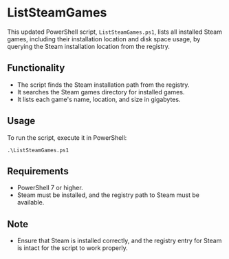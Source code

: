 
# ListSteamGames

This updated PowerShell script, `ListSteamGames.ps1`, lists all installed Steam games, including their installation location and disk space usage, by querying the Steam installation location from the registry.

## Functionality

- The script finds the Steam installation path from the registry.
- It searches the Steam games directory for installed games.
- It lists each game's name, location, and size in gigabytes.

## Usage

To run the script, execute it in PowerShell:

```
.\ListSteamGames.ps1
```

## Requirements

- PowerShell 7 or higher.
- Steam must be installed, and the registry path to Steam must be available.

## Note

- Ensure that Steam is installed correctly, and the registry entry for Steam is intact for the script to work properly.

